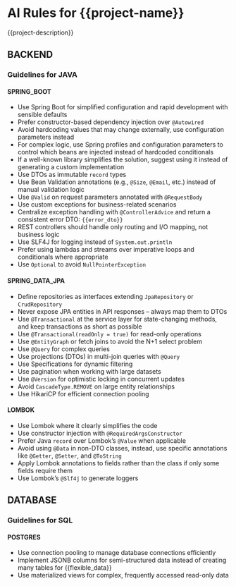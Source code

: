 # AI Rules for {{project-name}}

{{project-description}}

## BACKEND

### Guidelines for JAVA

#### SPRING_BOOT

- Use Spring Boot for simplified configuration and rapid development with sensible defaults
- Prefer constructor-based dependency injection over `@Autowired`
- Avoid hardcoding values that may change externally, use configuration parameters instead
- For complex logic, use Spring profiles and configuration parameters to control which beans are injected instead of hardcoded conditionals
- If a well-known library simplifies the solution, suggest using it instead of generating a custom implementation
- Use DTOs as immutable `record` types
- Use Bean Validation annotations (e.g., `@Size`, `@Email`, etc.) instead of manual validation logic
- Use `@Valid` on request parameters annotated with `@RequestBody`
- Use custom exceptions for business-related scenarios
- Centralize exception handling with `@ControllerAdvice` and return a consistent error DTO: `{{error_dto}}`
- REST controllers should handle only routing and I/O mapping, not business logic
- Use SLF4J for logging instead of `System.out.println`
- Prefer using lambdas and streams over imperative loops and conditionals where appropriate
- Use `Optional` to avoid `NullPointerException`

#### SPRING_DATA_JPA

- Define repositories as interfaces extending `JpaRepository` or `CrudRepository`
- Never expose JPA entities in API responses – always map them to DTOs
- Use `@Transactional` at the service layer for state-changing methods, and keep transactions as short as possible
- Use `@Transactional(readOnly = true)` for read-only operations
- Use `@EntityGraph` or fetch joins to avoid the N+1 select problem
- Use `@Query` for complex queries
- Use projections (DTOs) in multi-join queries with `@Query`
- Use Specifications for dynamic filtering
- Use pagination when working with large datasets
- Use `@Version` for optimistic locking in concurrent updates
- Avoid `CascadeType.REMOVE` on large entity relationships
- Use HikariCP for efficient connection pooling

#### LOMBOK

- Use Lombok where it clearly simplifies the code
- Use constructor injection with `@RequiredArgsConstructor`
- Prefer Java `record` over Lombok’s `@Value` when applicable
- Avoid using `@Data` in non-DTO classes, instead, use specific annotations like `@Getter`, `@Setter`, and `@ToString`
- Apply Lombok annotations to fields rather than the class if only some fields require them
- Use Lombok’s `@Slf4j` to generate loggers


## DATABASE

### Guidelines for SQL

#### POSTGRES

- Use connection pooling to manage database connections efficiently
- Implement JSONB columns for semi-structured data instead of creating many tables for {{flexible_data}}
- Use materialized views for complex, frequently accessed read-only data


